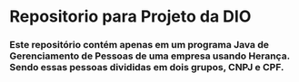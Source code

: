 # Repositorio para Projeto da DIO

### Este repositório contém apenas em um programa Java de Gerenciamento de Pessoas de uma empresa usando Herança. Sendo essas pessoas divididas em dois grupos, CNPJ e CPF.
